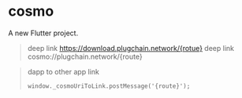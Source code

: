 # cosmo

A new Flutter project.

> deep link https://download.plugchain.network/{rotue}
> deep link cosmo://plugchain.network/{route}


> dapp to other app link
> ```
> window._cosmoUriToLink.postMessage('{route}');
> ```